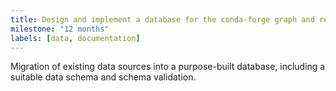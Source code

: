 ```yaml
---
title: Design and implement a database for the conda-forge graph and relevant metadata
milestone: "12 months"
labels: [data, documentation]
---
```


Migration of existing data sources into a purpose-built database, including a suitable
data schema and schema validation.

